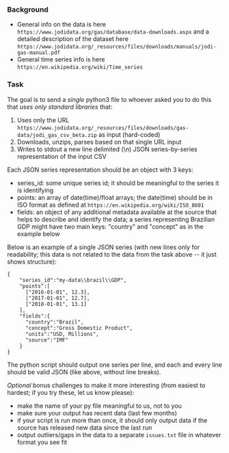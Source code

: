 ### Background

* General info on the data is here `https://www.jodidata.org/gas/database/data-downloads.aspx` and a detailed description of the dataset here `https://www.jodidata.org/_resources/files/downloads/manuals/jodi-gas-manual.pdf`
* General time series info is here `https://en.wikipedia.org/wiki/Time_series`

### Task

The goal is to send a *single* python3 file to whoever asked you to do this that *uses only standard libraries* that:

1. Uses only the URL `https://www.jodidata.org/_resources/files/downloads/gas-data/jodi_gas_csv_beta.zip` as input (hard-coded)
2. Downloads, unzips, parses based on that single URL input
3. Writes to stdout a new line delimited (\n) JSON series-by-series representation of the input CSV

Each JSON series representation should be an object with 3 keys:

* series_id: some unique series id; it should be meaningful to the series it is identifying
* points: an array of date(time)/float arrays; the date(time) should be in ISO format as defined at `https://en.wikipedia.org/wiki/ISO_8601`
* fields: an object of any additional metadata available at the source that helps to describe and identify the data; a series representing Brazilian GDP might have two main keys: "country" and "concept" as in the example below

Below is an example of a single JSON series (with new lines only for readability; this data is not related to the data from the task above -- it just shows structure):

    {
        "series_id":"my-data\\brazil\\GDP",
        "points":[
          ["2016-01-01", 12.3],
          ["2017-01-01", 12.7],
          ["2018-01-01", 13.1]
        ],
        "fields":{
          "country":"Brazil",
          "concept":"Gross Domestic Product",
          "units":"USD, Millions",
          "source":"IMF"
        }
    }

The python script should output one series per line, and each and every line should be valid JSON (like above, without line breaks).

*Optional* bonus challenges to make it more interesting (from easiest to hardest; if you try these, let us know please): 

* make the name of your py file meaningful to us, not to you
* make sure your output has recent data (last few months)
* if your script is run more than once, it should only output data if the source has released new data since the last run
* output outliers/gaps in the data to a separate `issues.txt` file in whatever format you see fit